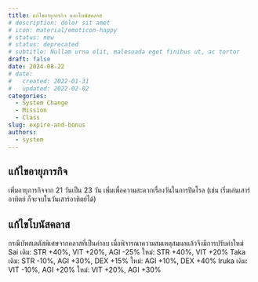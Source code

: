 ```yaml
---
title: แก้ไขอายุภารกิจ และโบนัสคลาส
# description: dolor sit amet
# icon: material/emoticon-happy
# status: new
# status: deprecated
# subtitle: Nullam urna elit, malesuada eget finibus ut, ac tortor
draft: false 
date: 2024-08-22 
# date:
#   created: 2022-01-31
#   updated: 2022-02-02
categories:
  - System Change
  - Mission
  - Class
slug: expire-and-bonus
authors:
  - system
---
```


<!-- more -->
## แก้ไขอายุภารกิจ

เพิ่มอายุภารกิจจาก 21 วันเป็น 23 วัน เพิ่มเพื่อความสะดวกเรื่องวันในการปิดโรล (เช่น เริ่มเล่นเสาร์อาทิตย์ ก็จะจบในวันเสาร์อาทิตย์ได้)

## แก้ไขโบนัสคลาส
กรณีบัพสเตตัสพิเศษจากคลาสที่เป็นค่าลบ เมื่อพิจารณาความสมเหตุสมผลแล้วจึงมีการปรับค่าใหม่
Sai
เดิม: STR +40%, VIT +20%, AGI -25%
ใหม่: STR +40%, VIT +20%
Taka
เดิม: STR -10%, AGI +30%, DEX +15%
ใหม่: AGI +10%, DEX +40%
Iruka
เดิม: VIT -10%, AGI +20%
ใหม่: VIT +20%, AGI +30%